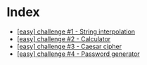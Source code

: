 # Index

- [\[easy\] challenge #1 - String interpolation](1/)
- [\[easy\] challenge #2 - Calculator](2/)
- [\[easy\] challenge #3 - Caesar cipher](3/)
- [\[easy\] challenge #4 - Password generator](4/)
